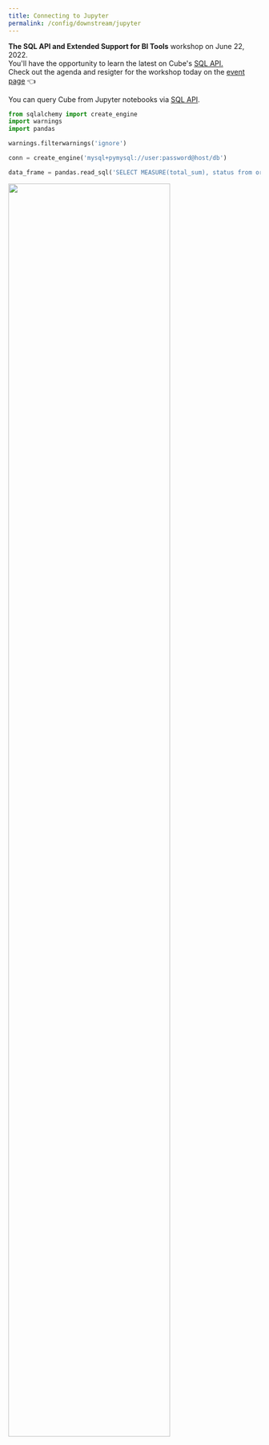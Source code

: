 ```yaml
---
title: Connecting to Jupyter
permalink: /config/downstream/jupyter
---
```


<InfoBox>
  <b>The SQL API and Extended Support for BI Tools</b> workshop on June 22, 2022.<br/> 
  You'll have the opportunity to learn the latest on Cube's <a href="https://cube.dev/blog/expanded-bi-support/">SQL API.</a><br /> 
  Check out the agenda and resigter for the workshop today on the <a href="https://cube.dev/events/sql-api">event page</a> 👈
</InfoBox>

You can query Cube from Jupyter notebooks via [SQL API][ref-sql-api].

```python
from sqlalchemy import create_engine
import warnings
import pandas

warnings.filterwarnings('ignore')

conn = create_engine('mysql+pymysql://user:password@host/db')

data_frame = pandas.read_sql('SELECT MEASURE(total_sum), status from orders GROUP BY status');
```

<img
  src="https://cubedev-blog-images.s3.us-east-2.amazonaws.com/2b0d23c8-37fa-4550-8c99-53196c832a26.gif"
  style="border: none"
  width="80%"
/>


[ref-sql-api]: /backend/sql

